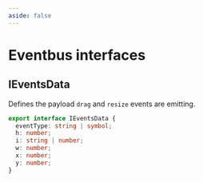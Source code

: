 ```yaml
---
aside: false
---
```


# Eventbus interfaces

## IEventsData
Defines the payload `drag` and `resize` events are emitting.

```typescript
export interface IEventsData {
  eventType: string | symbol;
  h: number;
  i: string | number;
  w: number;
  x: number;
  y: number;
}
```
